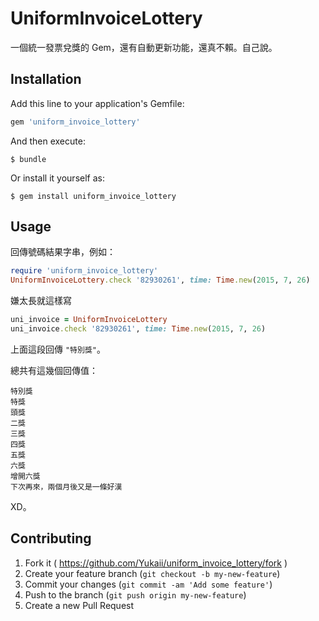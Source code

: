 # UniformInvoiceLottery

一個統一發票兌獎的 Gem，還有自動更新功能，還真不賴。自己說。


## Installation

Add this line to your application's Gemfile:

```ruby
gem 'uniform_invoice_lottery'
```

And then execute:

    $ bundle

Or install it yourself as:

    $ gem install uniform_invoice_lottery

## Usage

回傳號碼結果字串，例如：
```ruby
require 'uniform_invoice_lottery'
UniformInvoiceLottery.check '82930261', time: Time.new(2015, 7, 26)
```

嫌太長就這樣寫

```ruby
uni_invoice = UniformInvoiceLottery
uni_invoice.check '82930261', time: Time.new(2015, 7, 26)
```

上面這段回傳 `"特別獎"`。


總共有這幾個回傳值：

    特別獎
    特獎
    頭獎
    二獎
    三獎
    四獎
    五獎
    六獎
    增開六獎
    下次再來，兩個月後又是一條好漢

XD。

## Contributing

1. Fork it ( https://github.com/Yukaii/uniform_invoice_lottery/fork )
2. Create your feature branch (`git checkout -b my-new-feature`)
3. Commit your changes (`git commit -am 'Add some feature'`)
4. Push to the branch (`git push origin my-new-feature`)
5. Create a new Pull Request
